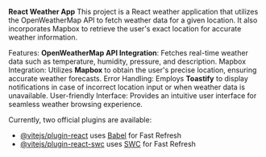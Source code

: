 

**React Weather App**
This project is a React weather application that utilizes the OpenWeatherMap API to fetch weather data for a given location. It also incorporates Mapbox to retrieve the user's exact location for accurate weather information.

Features:
**OpenWeatherMap API Integration**: Fetches real-time weather data such as temperature, humidity, pressure, and description.
Mapbox Integration: Utilizes **Mapbox** to obtain the user's precise location, ensuring accurate weather forecasts.
Error Handling: Employs **Toastify** to display notifications in case of incorrect location input or when weather data is unavailable.
User-friendly Interface: Provides an intuitive user interface for seamless weather browsing experience.

Currently, two official plugins are available:

- [@vitejs/plugin-react](https://github.com/vitejs/vite-plugin-react/blob/main/packages/plugin-react/README.md) uses [Babel](https://babeljs.io/) for Fast Refresh
- [@vitejs/plugin-react-swc](https://github.com/vitejs/vite-plugin-react-swc) uses [SWC](https://swc.rs/) for Fast Refresh
